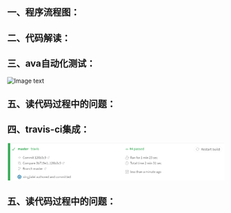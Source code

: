 ## 一、程序流程图：
## 二、代码解读：
## 三、ava自动化测试：
![Image text](https://github.com/xingjialei/chalk-animation/blob/master/images/IMG20171212161721.jpg)
## 五、读代码过程中的问题：
## 四、travis-ci集成：
![Image text](https://github.com/xingjialei/chalk-animation/blob/master/images/QQ%E5%9B%BE%E7%89%8720171212170114.png)
## 五、读代码过程中的问题：
